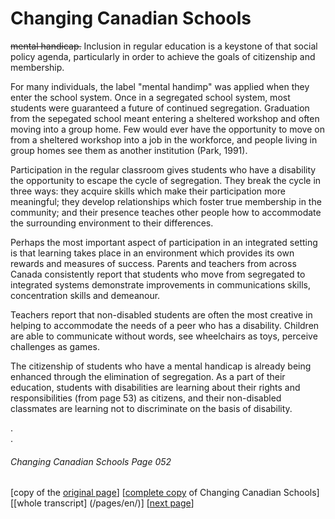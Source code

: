 # Changing Canadian Schools
~~mental handicap.~~ Inclusion in regular education is a keystone of that social policy agenda, particularly in order to achieve the goals of citizenship and membership.  

For many individuals, the label "mental handimp" was applied when they enter the school system. Once in a segregated school system, most students were guaranteed a future of continued segregation. Graduation from the sepegated school meant entering a sheltered workshop and often moving into a group home. Few would ever have the opportunity to move on from a sheltered workshop into a job in the workforce, and people living in group homes see them as another institution (Park, 1991).  

Participation in the regular classroom gives students who have a disability the opportunity to escape the cycle of segregation. They break the cycle in three ways: they acquire skills which make their participation more meaningful; they develop relationships which foster true membership in the community; and their presence teaches other people how to accommodate the surrounding environment to their differences.  

Perhaps the most important aspect of participation in an integrated setting is that learning takes place in an environment which provides its own rewards and measures of success. Parents and teachers from across Canada consistently report that students who move from segregated to integrated systems demonstrate improvements in communications skills, concentration skills and demeanour.  

Teachers report that non-disabled students are often the most creative in helping to accommodate the needs of a peer who has a disability. Children are able to communicate without words, see wheelchairs as toys, perceive challenges as games.  

The citizenship of students who have a mental handicap is already being enhanced through the elimination of segregation. As a part of their education, students with disabilities are learning about their rights and responsibilities (from page 53) as citizens, and their non-disabled classmates are learning not to discriminate on the basis of disability.

.  
.  
###### Changing Canadian Schools Page 052

[copy of the [original page](/copies-from-original/CCS052.png)]
[[complete copy](/copies-from-original/BestCopy_Changing_Canadian_Schools_Perspectives_on_Disability_and_Inclusion.pdf) of Changing Canadian Schools]
[[whole transcript] (/pages/en/)]
[[next page](Changing_Canadian_Schools-053)]
